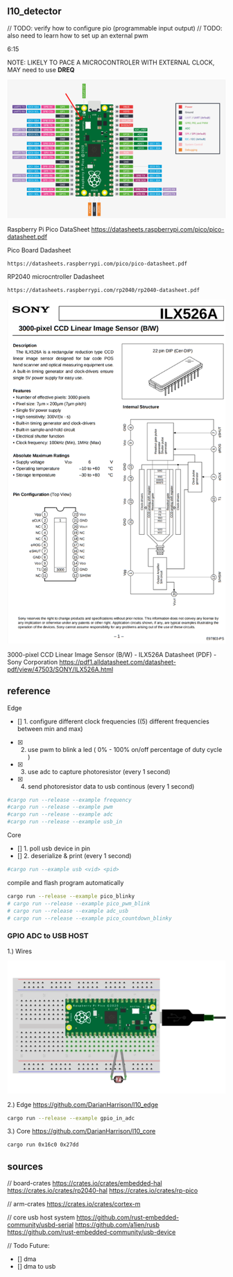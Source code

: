 ## l10_detector

// TODO: verify how to configure pio (programmable input output)
// TODO: also need to learn how to set up an external pwm

6:15



NOTE: LIKELY TO PACE A MICROCONTROLER WITH EXTERNAL CLOCK, MAY need to use **DREQ**


![Alt Text](./docs/pico-datasheet.png)

Raspberry Pi Pico DataSheet
https://datasheets.raspberrypi.com/pico/pico-datasheet.pdf


Pico Board Dadasheet
```
https://datasheets.raspberrypi.com/pico/pico-datasheet.pdf
```

RP2040 microcntroller Dadasheet
```
https://datasheets.raspberrypi.com/rp2040/rp2040-datasheet.pdf
```


![Alt Text](./docs/ccd-datasheet.png)

3000-pixel CCD Linear Image Sensor (B/W) - ILX526A Datasheet (PDF) - Sony Corporation
https://pdf1.alldatasheet.com/datasheet-pdf/view/47503/SONY/ILX526A.html


## reference

Edge
- [] 1. configure different clock frequencies ((5) different frequencies between min and max)
- [X] 2. use pwm to blink a led ( 0% - 100% on/off percentage of duty cycle )
- [X] 3. use adc to capture photoresistor (every 1 second)
- [X] 4. send photoresistor data to usb continous (every 1 second)

```sh
#cargo run --release --example frequency
#cargo run --release --example pwm
#cargo run --release --example adc
#cargo run --release --example usb_in
```

Core
- [] 1. poll usb device in pin
- [] 2. deserialize & print (every 1 second)

```sh
#cargo run --example usb <vid> <pid>
```

compile and flash program automatically
```sh
cargo run --release --example pico_blinky
# cargo run --release --example pico_pwm_blink
# cargo run --release --example adc_usb
# cargo run --release --example pico_countdown_blinky
```


### GPIO ADC to USB HOST

1.) Wires

![Alt Text](./docs/photoresistor.png)


2.) Edge
https://github.com/DarianHarrison/l10_edge
```sh
cargo run --release --example gpio_in_adc
```

3.) Core
https://github.com/DarianHarrison/l10_core
```sh
cargo run 0x16c0 0x27dd
```

## sources

// board-crates
https://crates.io/crates/embedded-hal
https://crates.io/crates/rp2040-hal
https://crates.io/crates/rp-pico

// arm-crates
https://crates.io/crates/cortex-m

// core
usb host system
https://github.com/rust-embedded-community/usbd-serial
https://github.com/a1ien/rusb
https://github.com/rust-embedded-community/usb-device

// Todo
Future:
- [] dma
- [] dma to usb